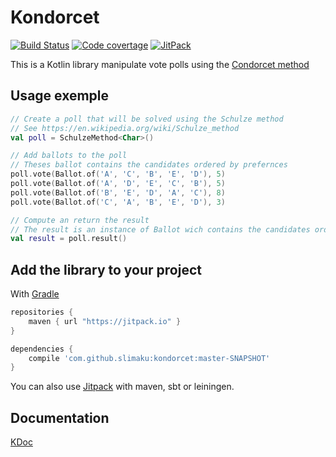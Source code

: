 # Kondorcet
[![Build Status](https://travis-ci.org/slimaku/kondorcet.svg?branch=master)](https://travis-ci.org/slimaku/kondorcet)
[![Code covertage](https://codecov.io/gh/slimaku/kondorcet/branch/master/graph/badge.svg)](https://codecov.io/gh/slimaku/kondorcet)
[![JitPack](https://jitpack.io/v/slimaku/kondorcet.svg)](https://jitpack.io/#slimaku/kondorcet)

This is a Kotlin library manipulate vote polls using the [Condorcet method](https://en.wikipedia.org/wiki/Condorcet_method)

## Usage exemple
```kotlin
// Create a poll that will be solved using the Schulze method 
// See https://en.wikipedia.org/wiki/Schulze_method
val poll = SchulzeMethod<Char>()

// Add ballots to the poll
// Theses ballot contains the candidates ordered by prefernces
poll.vote(Ballot.of('A', 'C', 'B', 'E', 'D'), 5)
poll.vote(Ballot.of('A', 'D', 'E', 'C', 'B'), 5)
poll.vote(Ballot.of('B', 'E', 'D', 'A', 'C'), 8)
poll.vote(Ballot.of('C', 'A', 'B', 'E', 'D'), 3)

// Compute an return the result
// The result is an instance of Ballot wich contains the candidates ordered from the winners to the losers
val result = poll.result()
```

## Add the library to your project
With [Gradle](https://gradle.org)
```gradle
repositories {
    maven { url "https://jitpack.io" }
}

dependencies {
    compile 'com.github.slimaku:kondorcet:master-SNAPSHOT'
}
```

You can also use [Jitpack](https://jitpack.io/#slimaku/kraft) with maven, sbt or leiningen.

## Documentation
[KDoc](https://slimaku.github.io/kondorcet/doc/1.0/kondorcet/kondorcet/index.html)
